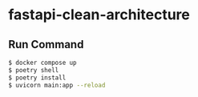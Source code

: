 # fastapi-clean-architecture

## Run Command

```sh
$ docker compose up
$ poetry shell
$ poetry install
$ uvicorn main:app --reload
```
